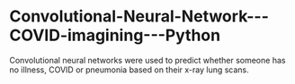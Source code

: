 # Convolutional-Neural-Network---COVID-imagining---Python
Convolutional neural networks were used to predict whether someone has no illness, COVID or pneumonia based on their x-ray lung scans.
